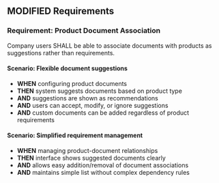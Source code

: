 ## MODIFIED Requirements

### Requirement: Product Document Association

Company users SHALL be able to associate documents with products as suggestions rather than requirements.

#### Scenario: Flexible document suggestions

- **WHEN** configuring product documents
- **THEN** system suggests documents based on product type
- **AND** suggestions are shown as recommendations
- **AND** users can accept, modify, or ignore suggestions
- **AND** custom documents can be added regardless of product requirements

#### Scenario: Simplified requirement management

- **WHEN** managing product-document relationships
- **THEN** interface shows suggested documents clearly
- **AND** allows easy addition/removal of document associations
- **AND** maintains simple list without complex dependency rules
